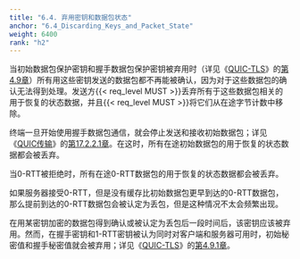 ```yaml
---
title: "6.4. 弃用密钥和数据包状态"
anchor: "6.4_Discarding_Keys_and_Packet_State"
weight: 6400
rank: "h2"
---
```


当初始数据包保护密钥和握手数据包保护密钥被弃用时（详见《[QUIC-TLS](../RFC9001_Chinese_Translation)》的[第4.9章](../RFC9001_Chinese_Translation/#4.9_Discarding_Unused_Keys)）所有用这些密钥发送的数据包都不再能被确认，因为对于这些数据包的确认无法得到处理。发送方{{< req_level MUST >}}丢弃所有于这些数据包相关的用于恢复的状态数据，并且{{< req_level MUST >}}将它们从在途字节计数中移除。

终端一旦开始使用握手数据包通信，就会停止发送和接收初始数据包；详见《[QUIC传输](../RFC9000_Chinese_Translation)》的[第17.2.2.1章](../RFC9000_Chinese_Translation/#17.2.2.1_Abandoning_Initial_Packets)。在这时，所有在途初始数据包的用于恢复的状态数据都会被丢弃。

当0-RTT被拒绝时，所有在途0-RTT数据包的用于恢复的状态数据都会被丢弃。

如果服务器接受0-RTT，但是没有缓存比初始数据包更早到达的0-RTT数据包，那么提前到达的0-RTT数据包会被认定为丢包，但是这种情况不太会频繁出现。

在用某密钥加密的数据包得到确认或被认定为丢包后一段时间后，该密钥应该被弃用。然而，在握手密钥和1-RTT密钥被认为同时对客户端和服务器可用时，初始秘密值和握手秘密值就会被弃用；详见《[QUIC-TLS](../RFC9001_Chinese_Translation)》的[第4.9.1章](../RFC9001_Chinese_Translation/#4.9.1_Discarding_Initial_Keys)。
